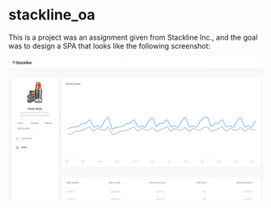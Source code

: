 # stackline_oa
This is a project was an assignment given from Stackline Inc., and the goal was to design a SPA that looks like the following screenshot:

![Screen shot of the goal](https://raw.githubusercontent.com/aaronbae/stackline_oa/main/Webdev_Stackline%20screenshot.png)
